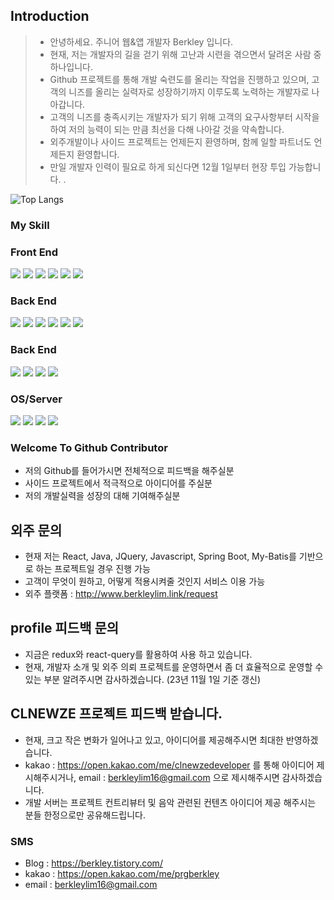 ## Introduction

> - 안녕하세요. 주니어 웹&앱 개발자 Berkley 입니다.
> - 현재, 저는 개발자의 길을 걷기 위해 고난과 시련을 겪으면서 달려온 사람 중 하나입니다.
> - Github 프로젝트를 통해 개발 숙련도를 올리는 작업을 진행하고 있으며, 고객의 니즈를 올리는 실력자로 성장하기까지 이루도록 노력하는 개발자로 나아갑니다.
> - 고객의 니즈를 충족시키는 개발자가 되기 위해 고객의 요구사항부터 시작을 하여 저의 능력이 되는 만큼 최선을 다해 나아갈 것을 약속합니다.
> - 외주개발이나 사이드 프로젝트는 언제든지 환영하며, 함께 일할 파트너도 언제든지 환영합니다.
> - 만일 개발자 인력이 필요로 하게 되신다면 12월 1일부터 현장 투입 가능합니다.
.<br/> 

![Top Langs](https://github-readme-stats.vercel.app/api/top-langs/?username=BerkleyLim&layout=compact&hide=HTML,R,PUG,GROOVY)

### My Skill
<div>
  <h3>Front End</h3>
  <img src="https://img.shields.io/badge/react-violet?style=flat&logo=react&logoColor=white" />
  <img src="https://img.shields.io/badge/jquery-orange?style=flat&logo=jquery&logoColor=white" />
  <img src="https://img.shields.io/badge/redux-violet?style=flat&logo=redux&logoColor=white" />
  <img src="https://img.shields.io/badge/html5-white?style=flat&logo=html5&logoColor=black" />
  <img src="https://img.shields.io/badge/css-blue?style=flat&logo=css&logoColor=white" />
  <img src="https://img.shields.io/badge/scss-blue?style=flat&logo=scss&logoColor=white" />
</div>
<div>
  <h3>Back End</h3>
  <img src="https://img.shields.io/badge/java-red?style=flat&logo=java&logoColor=white" />
  <img src="https://img.shields.io/badge/jsp-yello?style=flat&logo=jsp&logoColor=white" />
  <img src="https://img.shields.io/badge/spring-green?style=flat&logo=spring&logoColor=white" />
  <img src="https://img.shields.io/badge/springboot-green?style=flat&logo=springboot&logoColor=white" />
  <img src="https://img.shields.io/badge/mybatis-gray?style=flat&logo=mybatis&logoColor=white" />
  <img src="https://img.shields.io/badge/jpa-pink?style=flat&logo=jpa&logoColor=white" />
</div>
</div>
<div>
  <h3>Back End</h3>
  <img src="https://img.shields.io/badge/mysql-blue?style=flat&logo=mysql&logoColor=white" />
  <img src="https://img.shields.io/badge/mariadb-blee?style=flat&logo=mariadb&logoColor=white" />
  <img src="https://img.shields.io/badge/mssql-blue?style=flat&logo=mssql&logoColor=white" />
  <img src="https://img.shields.io/badge/oracle-red?style=flat&logo=oracle&logoColor=white" />
</div>
</div>
<div>
  <h3>OS/Server</h3>
  <img src="https://img.shields.io/badge/linux-gray?style=flat&logo=linux&logoColor=white" />
  <img src="https://img.shields.io/badge/aws-red?style=flat&logo=aws&logoColor=white" />
  <img src="https://img.shields.io/badge/nginx-green?style=flat&logo=nginx&logoColor=white" />
  <img src="https://img.shields.io/badge/weblogic-red?style=flat&logo=weblogic&logoColor=white" />
</div>

### Welcome To Github Contributor
- 저의 Github를 들어가시면 전체적으로 피드백을 해주실분
- 사이드 프로젝트에서 적극적으로 아이디어를 주실분
- 저의 개발실력을 성장의 대해 기여해주실분

## 외주 문의
- 현재 저는 React, Java, JQuery, Javascript, Spring Boot, My-Batis를 기반으로 하는 프로젝트일 경우 진행 가능
- 고객이 무엇이 원하고, 어떻게 적용시켜줄 것인지 서비스 이용 가능
- 외주 플랫폼 : http://www.berkleylim.link/request

## profile 피드백 문의
- 지금은 redux와 react-query를 활용하여 사용 하고 있습니다.
- 현재, 개발자 소개 및 외주 의뢰 프로젝트를 운영하면서 좀 더 효율적으로 운영할 수 있는 부분 알려주시면 감사하겠습니다. (23년 11월 1일 기준 갱신) 

## CLNEWZE 프로젝트 피드백 받습니다.
- 현재, 크고 작은 변화가 일어나고 있고, 아이디어를 제공해주시면 최대한 반영하겠습니다.
- kakao : https://open.kakao.com/me/clnewzedeveloper 를 통해 아이디어 제시해주시거나, email : berkleylim16@gmail.com 으로 제시해주시면 감사하겠습니다.
- 개발 서버는 프로젝트 컨트리뷰터 및 음악 관련된 컨텐츠 아이디어 제공 해주시는 분들 한정으로만 공유해드립니다.

### SMS
- Blog : https://berkley.tistory.com/
- kakao : https://open.kakao.com/me/prgberkley
- email : berkleylim16@gmail.com

